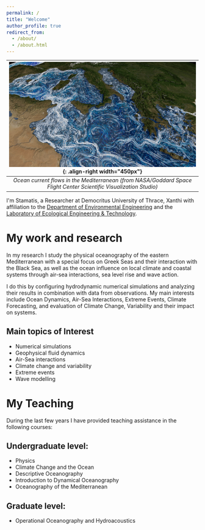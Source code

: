 ```yaml
---
permalink: /
title: "Welcome"
author_profile: true
redirect_from: 
  - /about/
  - /about.html
---
```


| ![](/images/med_final_03.03000.jpg){: .align-right width="450px"} | 
|:--:|
| *Ocean current flows in the Mediterranean (from NASA/Goddard Space Flight Center Scientific Visualization Studio)* |

I'm Stamatis, a Researcher at Democritus University of Thrace, Xanthi with affiliation to the [Department of Environmental Engineering](https://env.duth.gr/en/) and the [Laboratory of Ecological Engineering & Technology](https://env.duth.gr/en/laboratories/lab5/).

My work and research
======
In my research I study the physical oceanography of the eastern Mediterranean with a special focus on Greek Seas and their interaction with the Black Sea, as well as the ocean influence on local climate and coastal systems through air-sea interactions, sea level rise and wave action. 

I do this by configuring hydrodynamic numerical simulations and analyzing their results in combination with data from observations. My main interests include Ocean Dynamics, Air-Sea Interactions, Extreme Events, Climate Forecasting, and evaluation of Climate Change, Variability and their impact on systems.

Main topics of Interest
------
- Numerical simulations
- Geophysical fluid dynamics
- Air-Sea interactions
- Climate change and variability
- Extreme events
- Wave modelling

My Teaching
======
During the last few years I have provided teaching assistance in the following courses:

Undergraduate level:
------
- Physics
- Climate Change and the Ocean
- Descriptive Oceanography
- Introduction to Dynamical Oceanography
- Oceanography of the Mediterranean

Graduate level:
------
- Operational Oceanography and Hydroacoustics

